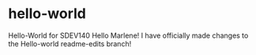 # hello-world
Hello-World for SDEV140
Hello Marlene!
I have officially made changes to the Hello-world readme-edits branch! 
